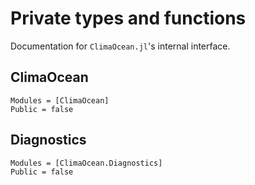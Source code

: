 # Private types and functions

Documentation for `ClimaOcean.jl`'s internal interface.

## ClimaOcean

```@autodocs
Modules = [ClimaOcean]
Public = false
```

## Diagnostics

```@autodocs
Modules = [ClimaOcean.Diagnostics]
Public = false
```

